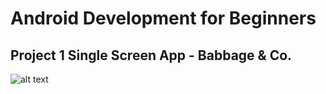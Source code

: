 # Android Development for Beginners
## Project 1 Single Screen App - Babbage & Co.

![alt text](https://raw.githubusercontent.com/ketshaka/android-developmet-for-beginners/master/BabbageCo/screenshot_babbageco.png)

